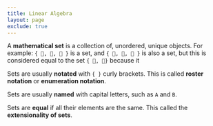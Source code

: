 ```yaml
---
title: Linear Algebra
layout: page
exclude: true
---
```


A **mathematical set** is a collection of, unordered, unique objects. For example:
`{ 🍋, 🍊, 🍈 }` is a set,
and `{ 🍋, 🍊, 🍊 }` is also a set, 
but this is considered equal to the set `{ 🍋, 🍊}`
because it 

Sets are usually **notated** with `{ }` curly brackets. This is called **roster notation** or **enumeration notation**.

Sets are usually **named** with capital letters, such as `A` and `B`. 

Sets are **equal** if all their elements are the same. This called the **extensionality of sets**.
<!--stackedit_data:
eyJoaXN0b3J5IjpbLTY5NjgxOTkwNV19
-->